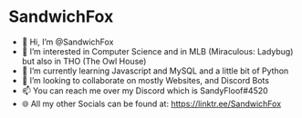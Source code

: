 # SandwichFox
- 👋 Hi, I’m @SandwichFox 
- 👀 I’m interested in Computer Science and in MLB (Miraculous: Ladybug) but also in THO (The Owl House) 
- 🌱 I’m currently learning Javascript and MySQL and a little bit of Python
- 💞️ I’m looking to collaborate on mostly Websites, and Discord Bots 
- 📫 You can reach me over my Discord which is SandyFloof#4520
- 🌐 All my other Socials can be found at: https://linktr.ee/SandwichFox

<!---
SandwichFox/SandwichFox is a ✨ special ✨ repository because its `README.md` (this file) appears on your GitHub profile.
You can click the Preview link to take a look at your changes.
--->



     
